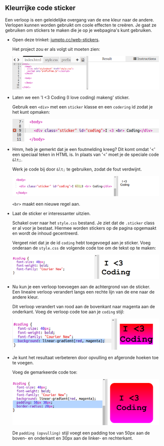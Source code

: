 ## Kleurrijke code sticker

Een verloop is een geleidelijke overgang van de ene kleur naar de andere. Verlopen kunnen worden gebruikt om coole effecten te creëren. Je gaat ze gebruiken om stickers te maken die je op je webpagina's kunt gebruiken.

+ Open deze trinket: <a href="http://jumpto.cc/web-stickers" target="_blank">jumpto.cc/web-stickers</a>.
    
    Het project zou er als volgt uit moeten zien:
    
    ![screenshot](images/stickers-starter.png)

+ Laten we een 'I <3 Coding (I love coding) makeng' sticker.
    
    Gebruik een `<div>` met een `sticker` klasse en een `codering` id zodat je het kunt opmaken:
    
    ![screenshot](images/stickers-coding-error.png)

+ Hmm, heb je gemerkt dat je een foutmelding kreeg? Dit komt omdat '<' een speciaal teken in HTML is. In plaats van '<' moet je de speciale code `&lt;`.
    
    Werk je code bij door `&lt;` te gebruiken, zodat de fout verdwijnt.
    
    ![screenshot](images/stickers-coding-fixed.png)
    
    `<br>` maakt een nieuwe regel aan.

+ Laat de sticker er interessanter uitzien.
    
    Schakel over naar het `style.css` bestand. Je ziet dat de `.sticker` class er al voor je bestaat. Hiermee worden stickers op de pagina opgemaakt en wordt de inhoud gecentreerd.
    
    Vergeet niet dat je de id `coding` hebt toegevoegd aan je sticker. Voeg onderaan de `style.css` de volgende code toe om de tekst op te maken:
    
    ![screenshot](images/stickers-coding-font.png)

+ Nu kun je een verloop toevoegen aan de achtergrond van de sticker. Een lineaire verloop verandert langs een rechte lijn van de ene naar de andere kleur.
    
    Dit verloop verandert van rood aan de bovenkant naar magenta aan de onderkant. Voeg de verloop code toe aan je `coding` stijl:
    
    ![screenshot](images/stickers-coding-gradient.png)

+ Je kunt het resultaat verbeteren door opvulling en afgeronde hoeken toe te voegen.
    
    Voeg de gemarkeerde code toe:
    
    ![screenshot](images/stickers-coding-padding.png)
    
    De `padding (opvulling)` stijl voegt een padding toe van 50px aan de boven- en onderkant en 30px aan de linker- en rechterkant.